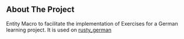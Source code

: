 ## About The Project

Entity Macro to facilitate the implementation of Exercises for a German learning project.
It is used on [rusty_german](https://github.com/bateramos/rusty-german)
